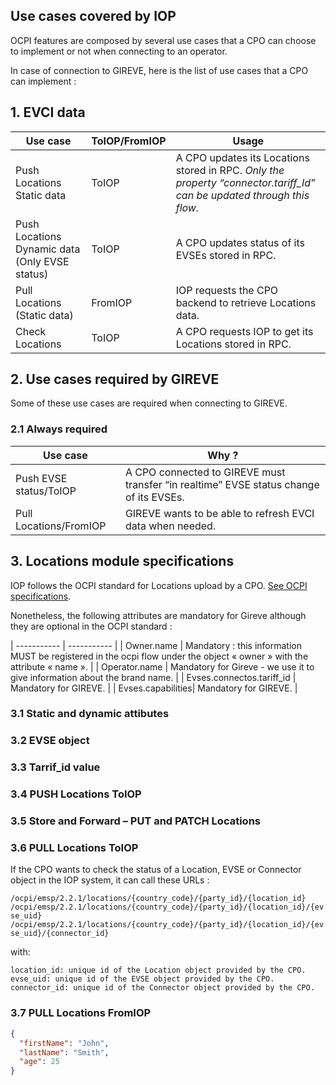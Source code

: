 ## Use cases covered by IOP

OCPI features are composed by several use cases that a CPO can choose to implement or not when connecting to an operator.

In case of connection to GIREVE, here is the list of use cases that a CPO can implement :

## 1. EVCI data

| Use case | ToIOP/FromIOP | Usage |
| ----------- | ----------- | ----------- |
| Push Locations Static data | ToIOP | A CPO updates its Locations stored in RPC. *Only the property “connector.tariff_Id” can be updated through this flow.* |
| Push Locations Dynamic data (Only EVSE status) | ToIOP | A CPO updates status of its EVSEs stored in RPC. |
| Pull Locations (Static data) | FromIOP | IOP requests the CPO backend to retrieve Locations data. |
| Check Locations | ToIOP | A CPO requests IOP to get its Locations stored in RPC. |

## 2. Use cases required by GIREVE

Some of these use cases are required when connecting to GIREVE.

### 2.1 Always required

| Use case |  Why ? | 
| ----------- | ----------- |
| Push EVSE status/ToIOP | A CPO connected to GIREVE must transfer “in realtime” EVSE status change of its EVSEs. | 
| Pull Locations/FromIOP | GIREVE wants to be able to refresh EVCI data when needed. |

## 3. Locations module specifications

IOP follows the OCPI standard for Locations upload by a CPO. [See OCPI specifications](https://github.com/ocpi/ocpi/blob/release-2.1.1-bugfixes/mod_locations.md).

Nonetheless, the following attributes are mandatory for Gireve although they are optional in the OCPI standard :

| ----------- | ----------- |
| Owner.name | Mandatory : this information MUST be registered in the ocpi flow under the object « owner » with the attribute « name ». | 
| Operator.name | Mandatory for Gireve - we use it to give information about the brand name. |
| Evses.connectos.tariff_id | Mandatory for GIREVE. |
| Evses.capabilities| Mandatory for GIREVE. |

### 3.1 Static and dynamic attibutes

### 3.2 EVSE object

### 3.3 Tarrif_id value

### 3.4 PUSH Locations ToIOP

### 3.5 Store and Forward – PUT and PATCH Locations

### 3.6 PULL Locations ToIOP

If the CPO wants to check the status of a Location, EVSE or Connector object in the IOP system, it can call these URLs : 

`/ocpi/emsp/2.2.1/locations/{country_code}/{party_id}/{location_id}`
`/ocpi/emsp/2.2.1/locations/{country_code}/{party_id}/{location_id}/{evse_uid}`
`/ocpi/emsp/2.2.1/locations/{country_code}/{party_id}/{location_id}/{evse_uid}/{connector_id}`

with:

`location_id: unique id of the Location object provided by the CPO.`
`evse_uid: unique id of the EVSE object provided by the CPO.`
`connector_id: unique id of the Connector object provided by the CPO.`

### 3.7 PULL Locations FromIOP

```json
{
  "firstName": "John",
  "lastName": "Smith",
  "age": 25
}
```











